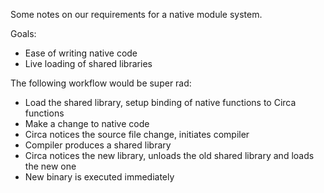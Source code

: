 
Some notes on our requirements for a native module system.

Goals:

 - Ease of writing native code
 - Live loading of shared libraries

The following workflow would be super rad:

 - Load the shared library, setup binding of native functions to Circa functions
 - Make a change to native code
 - Circa notices the source file change, initiates compiler
 - Compiler produces a shared library
 - Circa notices the new library, unloads the old shared library and loads the new one
 - New binary is executed immediately
